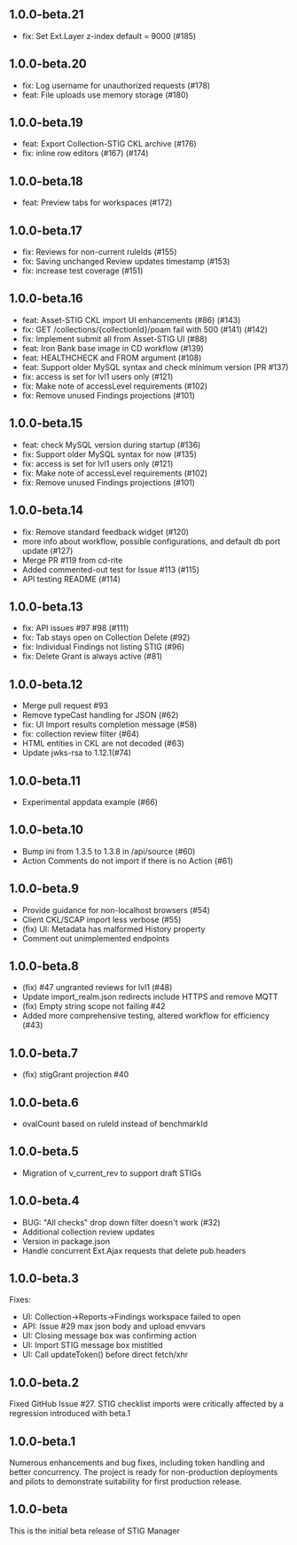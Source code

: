 ## 1.0.0-beta.21
- fix: Set Ext.Layer z-index default = 9000 (#185)
## 1.0.0-beta.20
- fix: Log username for unauthorized requests (#178)
- feat: File uploads use memory storage (#180)
## 1.0.0-beta.19
- feat: Export Collection-STIG CKL archive (#176)
- fix: inline row editors (#167) (#174)

## 1.0.0-beta.18
- feat: Preview tabs for workspaces (#172)

## 1.0.0-beta.17
- fix: Reviews for non-current ruleIds (#155)
- fix: Saving unchanged Review updates timestamp (#153)
- fix: increase test coverage (#151)

## 1.0.0-beta.16
- feat: Asset-STIG CKL import UI enhancements (#86) (#143)
- fix: GET /collections/{collectionId}/poam fail with 500 (#141) (#142)
- fix: Implement submit all from Asset-STIG UI (#88)
- feat: Iron Bank base image in CD workflow (#139)
- feat: HEALTHCHECK and FROM argument (#108)
- feat: Support older MySQL syntax and check minimum version (PR #137)
- fix: access is set for lvl1 users only (#121)
- fix: Make note of accessLevel requirements (#102)
- fix: Remove unused Findings projections (#101)
## 1.0.0-beta.15
- feat: check MySQL version during startup (#136)
- fix: Support older MySQL syntax for now (#135)
- fix: access is set for lvl1 users only (#121)
- fix: Make note of accessLevel requirements (#102)
- fix: Remove unused Findings projections (#101)
## 1.0.0-beta.14
- fix: Remove standard feedback widget (#120)
- more info about workflow, possible configurations, and default db port update (#127)
- Merge PR #119 from cd-rite
- Added commented-out test for Issue #113 (#115)
- API testing README (#114)

## 1.0.0-beta.13
- fix: API issues #97 #98 (#111)
- fix: Tab stays open on Collection Delete (#92)
- fix: Individual Findings not listing STIG (#96)
- fix: Delete Grant is always active (#81)

## 1.0.0-beta.12
- Merge pull request #93
- Remove typeCast handling for JSON (#62)
- fix: UI Import results completion message (#58)
- fix: collection review filter (#64)
- HTML entities in CKL are not decoded (#63)
- Update jwks-rsa to 1.12.1(#74)

## 1.0.0-beta.11
- Experimental appdata example (#66)
## 1.0.0-beta.10
- Bump ini from 1.3.5 to 1.3.8 in /api/source (#60)
- Action Comments do not import if there is no Action (#61)
## 1.0.0-beta.9
- Provide guidance for non-localhost browsers (#54)
- Client CKL/SCAP import less verbose (#55)
- (fix) UI: Metadata has malformed History property
- Comment out unimplemented endpoints
## 1.0.0-beta.8
- (fix) #47 ungranted reviews for lvl1 (#48)
- Update import_realm.json
redirects include HTTPS and remove MQTT
- (fix) Empty string scope not failing #42
- Added more comprehensive testing, altered workflow for efficiency (#43)

## 1.0.0-beta.7
- (fix) stigGrant projection #40

## 1.0.0-beta.6
- ovalCount based on ruleId instead of benchmarkId

## 1.0.0-beta.5
- Migration of v_current_rev to support draft STIGs

## 1.0.0-beta.4
- BUG: "All checks" drop down filter doesn't work (#32)
- Additional collection review updates
- Version in package.json
- Handle concurrent Ext.Ajax requests that delete pub.headers

## 1.0.0-beta.3
Fixes:
- UI: Collection->Reports->Findings workspace failed to open
- API: Issue #29 max json body and upload envvars
- UI: Closing message box was confirming action
- UI: Import STIG message box mistitled
- UI: Call updateToken() before direct fetch/xhr

## 1.0.0-beta.2
Fixed GitHub Issue #27. STIG checklist imports were critically affected by a regression introduced with beta.1

## 1.0.0-beta.1
Numerous enhancements and bug fixes, including token handling and better concurrency. The project is ready for non-production deployments and pilots to demonstrate suitability for first production release.

## 1.0.0-beta
This is the initial beta release of STIG Manager



